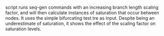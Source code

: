 script runs seq-gen commands with an increasing branch length scaling factor, and will then calculate instances of saturation that occur between nodes.
It uses the simple bifurcating test.tre as input. Despite being an underestimate of saturation, it shows the effect of the scaling factor on saturation levels.
